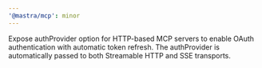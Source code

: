 ```yaml
---
'@mastra/mcp': minor
---
```


Expose authProvider option for HTTP-based MCP servers to enable OAuth authentication with automatic token refresh. The authProvider is automatically passed to both Streamable HTTP and SSE transports.
